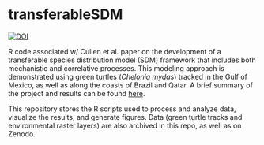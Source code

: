# transferableSDM
[![DOI](https://zenodo.org/badge/DOI/10.5281/zenodo.8190082.svg)](https://doi.org/10.5281/zenodo.8190082)

R code associated w/ Cullen et al. paper on the development of a transferable species distribution model (SDM) framework that includes both mechanistic and correlative processes. This modeling approach is demonstrated using green turtles (*Chelonia mydas*) tracked in the Gulf of Mexico, as well as along the coasts of Brazil and Qatar. A brief summary of the project and results can be found [here](https://joshcullen.github.io/Research/GreenTurtleSDM.html). 

This repository stores the R scripts used to process and analyze data, visualize the results, and generate figures. Data (green turtle tracks and environmental raster layers) are also archived in this repo, as well as on Zenodo.
